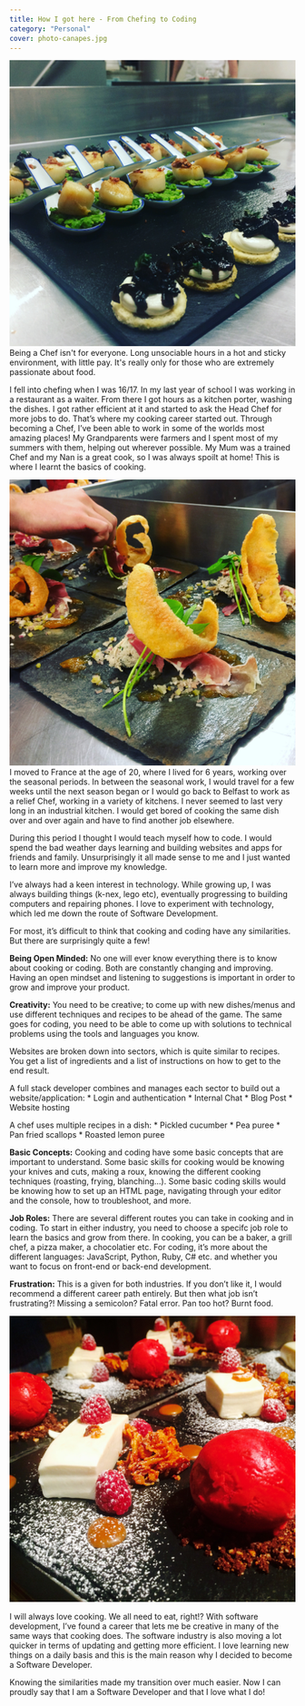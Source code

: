 ```yaml
---
title: How I got here - From Chefing to Coding
category: "Personal"
cover: photo-canapes.jpg
---
```

![pcollins.tech/photo-canapes.jpg](./photo-canapes.jpg)
Being a Chef isn't for everyone. Long unsociable hours in a hot and sticky environment, with little pay. It's really only for those who are extremely passionate about food.

I fell into chefing when I was 16/17. In my last year of school I was working in a restaurant as a waiter. From there I got hours as a kitchen porter, washing the dishes. I got rather efficient at it and started to ask the Head Chef for more jobs to do. That’s where my cooking career started out.  Through becoming a Chef, I’ve been able to work in some of the worlds most amazing places!
My Grandparents were farmers and I spent most of my summers with them, helping out wherever possible. My Mum was a trained Chef and my Nan is a great cook, so I was always spoilt at home! This is where I learnt the basics of cooking. 

![pcollins.tech/photo-porkquaver.jpg](./photo-porkquaver.jpg)
I moved to France at the age of 20, where I lived for 6 years, working over the seasonal periods. In between the seasonal work, I would travel for a few weeks until the next season began or I would go back to Belfast to work as a relief Chef, working in a variety of kitchens. I never seemed to last very long in an industrial kitchen. I would get bored of cooking the same dish over and over again and have to find another job elsewhere. 

During this period I thought I would teach myself how to code. I would spend the bad weather days learning and building websites and apps for friends and family. Unsurprisingly it all made sense to me and I just wanted to learn more and improve my knowledge. 

I’ve always had a keen interest in technology. While growing up, I was always building things (k-nex, lego etc), eventually progressing to building computers and repairing phones. I love to experiment with technology, which led me down the route of Software Development.

For most, it’s difficult to think that cooking and coding have any similarities. But there are surprisingly quite a few!

**Being Open Minded:** No one will ever know everything there is to know about cooking or coding. Both are constantly changing and improving. Having an open mindset and listening to suggestions is important in order to grow and improve your product.
 
**Creativity:** You need to be creative; to come up with new dishes/menus and use different techniques and recipes to be ahead of the game. The same goes for coding, you need to be able to come up with solutions to technical problems using the tools and languages you know.

Websites are broken down into sectors, which is quite similar to recipes. You get a list of ingredients and a list of instructions on how to get to the end result. 

A full stack developer combines and manages each sector to build out a website/application:
	* Login and authentication
	* Internal Chat 
	* Blog Post
	* Website hosting
	
	
A chef uses multiple recipes in a dish:
	* Pickled cucumber 
	* Pea puree
	* Pan fried scallops
	* Roasted lemon puree

**Basic Concepts:** Cooking and coding have some basic concepts that are important to understand.  Some basic skills for cooking would be knowing your knives and cuts, making a roux, knowing the different cooking techniques (roasting, frying, blanching…). Some basic coding skills would be knowing how to set up an HTML page, navigating through your editor and the console, how to troubleshoot, and more.

**Job Roles:** There are several different routes you can take in cooking and in coding.  To start in either industry, you need to choose a specifc job role to learn the basics and grow from there. In cooking, you can be a baker, a grill chef, a pizza maker, a chocolatier etc. For coding, it’s more about the different languages: JavaScript, Python, Ruby, C# etc. and whether you want to focus on front-end or back-end development.
 
**Frustration:** This is a given for both industries. If you don’t like it, I would recommend a different career path entirely.  But then what job isn’t frustrating?! 
Missing a semicolon? Fatal error. 
Pan too hot? Burnt food. 

![pcollins.tech/photo-panacotta.jpg](./photo-panacotta.jpg)

I will always love cooking.  We all need to eat, right!? With software development, I’ve found a career that lets me be creative in many of the same ways that cooking does.  The software industry is also moving a lot quicker in terms of updating and getting more efficient. I love learning new things on a daily basis and this is the main reason why I decided to become a Software Developer.

Knowing the similarities made my transition over much easier. Now I can proudly say that I am a Software Developer and that I love what I do!
